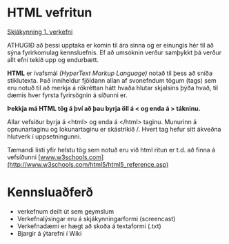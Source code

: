 # HTML vefritun  

[Skjákynning 1. verkefni](https://gjg.github.io/Vefhonnun/)

ATHUGIÐ að þessi upptaka er komin til ára sinna og er einungis hér til að sýna fyrirkomulag kennsluefnis. Ef að umsóknin verður samþykkt þá verður allt efni tekið upp og endurbætt.

 
**HTML** er ívafsmál _(HyperText Markup Language)_  notað til þess að sníða stiklutexta.  Það inniheldur fjöldann allan af svonefndum tögum (tags) sem eru notuð til að merkja á rökréttan hátt hvaða hlutar skjalsins þýða hvað, til dæmis hver fyrsta fyrirsögnin á síðunni er. 

**Þekkja má HTML tög á því að þau byrja öll á   <  og enda á  > tákninu.**

Allar vefsíður byrja á &lt;html> og enda á &lt;/html> taginu.  Munurinn á opnunartaginu og lokunartaginu er skástrikið /.  Hvert tag hefur sitt ákveðna hlutverk í uppsetningunni. 

Tæmandi listi yfir helstu tög sem notuð eru við html ritun er t.d. að finna á vefsíðunni [www.w3schools.com](http://www.w3schools.com/html5/html5_reference.asp) 

# Kennsluaðferð
* verkefnum deilt út sem geymslum
* Verkefnalýsingar eru á skjákynningarformi (screencast) 
* Verkefnadæmi er hægt að skoða á textaformi (.txt) 
* Bjargir á ýtarefni í Wiki
